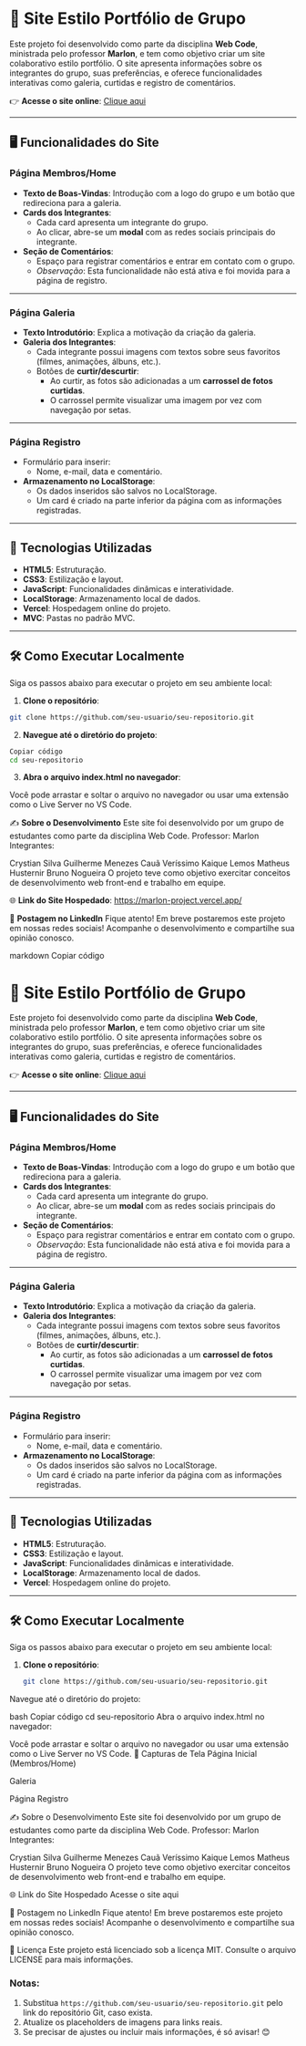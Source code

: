 # 📂 Site Estilo Portfólio de Grupo

Este projeto foi desenvolvido como parte da disciplina **Web Code**, ministrada pelo professor **Marlon**, e tem como objetivo criar um site colaborativo estilo portfólio. O site apresenta informações sobre os integrantes do grupo, suas preferências, e oferece funcionalidades interativas como galeria, curtidas e registro de comentários.  

👉 **Acesse o site online**: [Clique aqui](https://marlon-project.vercel.app/)

---

## 🖥️ Funcionalidades do Site

### **Página Membros/Home**
- **Texto de Boas-Vindas**: Introdução com a logo do grupo e um botão que redireciona para a galeria.
- **Cards dos Integrantes**:
  - Cada card apresenta um integrante do grupo.
  - Ao clicar, abre-se um **modal** com as redes sociais principais do integrante.
- **Seção de Comentários**:
  - Espaço para registrar comentários e entrar em contato com o grupo.  
  - *Observação*: Esta funcionalidade não está ativa e foi movida para a página de registro.

---

### **Página Galeria**
- **Texto Introdutório**: Explica a motivação da criação da galeria.
- **Galeria dos Integrantes**:
  - Cada integrante possui imagens com textos sobre seus favoritos (filmes, animações, álbuns, etc.).
  - Botões de **curtir/descurtir**:
    - Ao curtir, as fotos são adicionadas a um **carrossel de fotos curtidas**.
    - O carrossel permite visualizar uma imagem por vez com navegação por setas.

---

### **Página Registro**
- Formulário para inserir:
  - Nome, e-mail, data e comentário.
- **Armazenamento no LocalStorage**:
  - Os dados inseridos são salvos no LocalStorage.
  - Um card é criado na parte inferior da página com as informações registradas.

---

## 🚀 Tecnologias Utilizadas
- **HTML5**: Estruturação.
- **CSS3**: Estilização e layout.
- **JavaScript**: Funcionalidades dinâmicas e interatividade.
- **LocalStorage**: Armazenamento local de dados.
- **Vercel**: Hospedagem online do projeto.
- **MVC**: Pastas no padrão MVC.

---

## 🛠️ Como Executar Localmente

Siga os passos abaixo para executar o projeto em seu ambiente local:

1. **Clone o repositório**:
```bash
git clone https://github.com/seu-usuario/seu-repositorio.git
```

2. **Navegue até o diretório do projeto**:

```bash
Copiar código
cd seu-repositorio
```

3. **Abra o arquivo index.html no navegador**:

Você pode arrastar e soltar o arquivo no navegador ou usar uma extensão como o Live Server no VS Code.



✍️ **Sobre o Desenvolvimento**
Este site foi desenvolvido por um grupo de estudantes como parte da disciplina Web Code.
Professor: Marlon
Integrantes:

Crystian Silva
Guilherme Menezes
Cauã Veríssimo
Kaique Lemos
Matheus Husternir
Bruno Nogueira
O projeto teve como objetivo exercitar conceitos de desenvolvimento web front-end e trabalho em equipe.

🌐 **Link do Site Hospedado**:
https://marlon-project.vercel.app/

📩 **Postagem no LinkedIn**
Fique atento! Em breve postaremos este projeto em nossas redes sociais!
Acompanhe o desenvolvimento e compartilhe sua opinião conosco.


markdown
Copiar código
# 📂 Site Estilo Portfólio de Grupo

Este projeto foi desenvolvido como parte da disciplina **Web Code**, ministrada pelo professor **Marlon**, e tem como objetivo criar um site colaborativo estilo portfólio. O site apresenta informações sobre os integrantes do grupo, suas preferências, e oferece funcionalidades interativas como galeria, curtidas e registro de comentários.  

👉 **Acesse o site online**: [Clique aqui](https://marlon-project.vercel.app/)

---

## 🖥️ Funcionalidades do Site

### **Página Membros/Home**
- **Texto de Boas-Vindas**: Introdução com a logo do grupo e um botão que redireciona para a galeria.
- **Cards dos Integrantes**:
  - Cada card apresenta um integrante do grupo.
  - Ao clicar, abre-se um **modal** com as redes sociais principais do integrante.
- **Seção de Comentários**:
  - Espaço para registrar comentários e entrar em contato com o grupo.  
  - *Observação*: Esta funcionalidade não está ativa e foi movida para a página de registro.

---

### **Página Galeria**
- **Texto Introdutório**: Explica a motivação da criação da galeria.
- **Galeria dos Integrantes**:
  - Cada integrante possui imagens com textos sobre seus favoritos (filmes, animações, álbuns, etc.).
  - Botões de **curtir/descurtir**:
    - Ao curtir, as fotos são adicionadas a um **carrossel de fotos curtidas**.
    - O carrossel permite visualizar uma imagem por vez com navegação por setas.

---

### **Página Registro**
- Formulário para inserir:
  - Nome, e-mail, data e comentário.
- **Armazenamento no LocalStorage**:
  - Os dados inseridos são salvos no LocalStorage.
  - Um card é criado na parte inferior da página com as informações registradas.

---

## 🚀 Tecnologias Utilizadas
- **HTML5**: Estruturação.
- **CSS3**: Estilização e layout.
- **JavaScript**: Funcionalidades dinâmicas e interatividade.
- **LocalStorage**: Armazenamento local de dados.
- **Vercel**: Hospedagem online do projeto.

---

## 🛠️ Como Executar Localmente

Siga os passos abaixo para executar o projeto em seu ambiente local:

1. **Clone o repositório**:
   ```bash
   git clone https://github.com/seu-usuario/seu-repositorio.git
Navegue até o diretório do projeto:

bash
Copiar código
cd seu-repositorio
Abra o arquivo index.html no navegador:

Você pode arrastar e soltar o arquivo no navegador ou usar uma extensão como o Live Server no VS Code.
📸 Capturas de Tela
Página Inicial (Membros/Home)

Galeria

Página Registro

✍️ Sobre o Desenvolvimento
Este site foi desenvolvido por um grupo de estudantes como parte da disciplina Web Code.
Professor: Marlon
Integrantes:

Crystian Silva
Guilherme Menezes
Cauã Veríssimo
Kaique Lemos
Matheus Husternir
Bruno Nogueira
O projeto teve como objetivo exercitar conceitos de desenvolvimento web front-end e trabalho em equipe.

🌐 Link do Site Hospedado
Acesse o site aqui

📩 Postagem no LinkedIn
Fique atento! Em breve postaremos este projeto em nossas redes sociais!
Acompanhe o desenvolvimento e compartilhe sua opinião conosco.

📝 Licença
Este projeto está licenciado sob a licença MIT. Consulte o arquivo LICENSE para mais informações.

### Notas:
1. Substitua `https://github.com/seu-usuario/seu-repositorio.git` pelo link do repositório Git, caso exista.
2. Atualize os placeholders de imagens para links reais.
3. Se precisar de ajustes ou incluir mais informações, é só avisar! 😊



